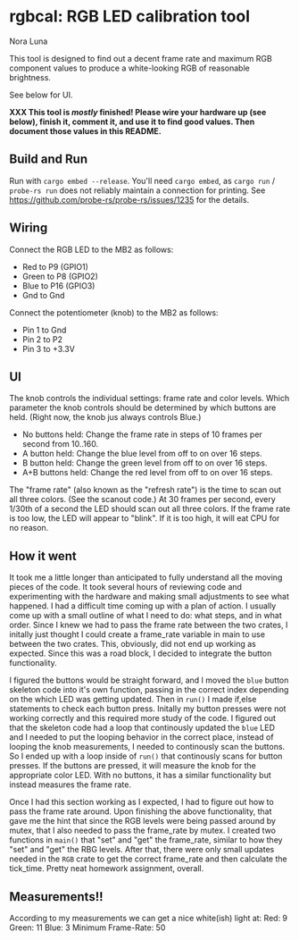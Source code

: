 # rgbcal: RGB LED calibration tool

Nora Luna

This tool is designed to find out a decent frame rate and
maximum RGB component values to produce a white-looking RGB
of reasonable brightness.

See below for UI.

**XXX This tool is _mostly_ finished! Please wire your
hardware up (see below), finish it, comment it, and use it
to find good values. Then document those values in this
README.**

## Build and Run

Run with `cargo embed --release`. You'll need `cargo embed`, as
`cargo run` / `probe-rs run` does not reliably maintain a
connection for printing. See
https://github.com/probe-rs/probe-rs/issues/1235 for the
details.

## Wiring

Connect the RGB LED to the MB2 as follows:

- Red to P9 (GPIO1)
- Green to P8 (GPIO2)
- Blue to P16 (GPIO3)
- Gnd to Gnd

Connect the potentiometer (knob) to the MB2 as follows:

- Pin 1 to Gnd
- Pin 2 to P2
- Pin 3 to +3.3V

## UI

The knob controls the individual settings: frame rate and
color levels. Which parameter the knob controls should be
determined by which buttons are held. (Right now, the knob
jus always controls Blue.)

- No buttons held: Change the frame rate in steps of 10
  frames per second from 10..160.
- A button held: Change the blue level from off to on over
  16 steps.
- B button held: Change the green level from off to on over
  16 steps.
- A+B buttons held: Change the red level from off to on over
  16 steps.

The "frame rate" (also known as the "refresh rate") is the
time to scan out all three colors. (See the scanout code.)
At 30 frames per second, every 1/30th of a second the LED
should scan out all three colors. If the frame rate is too
low, the LED will appear to "blink". If it is too high, it
will eat CPU for no reason.

## How it went

It took me a little longer than anticipated to fully understand all the moving pieces of the code. It took several hours of reviewing code and experimenting with the hardware and making small adjustments to see what happened. I had a difficult time coming up with a plan of action. I usually come up with a small outline of what I need to do: what steps, and in what order. Since I knew we had to pass the frame rate between the two crates, I initally just thought I could create a frame_rate variable in main to use between the two crates. This, obviously, did not end up working as expected. Since this was a road block, I decided to integrate the button functionality.

I figured the buttons would be straight forward, and I moved the `blue` button skeleton code into it's own function, passing in the correct index depending on the which LED was getting updated. Then in `run()` I made if,else statements to check each button press. Initally my button presses were not working correctly and this required more study of the code. I figured out that the skeleton code had a loop that continously updated the `blue` LED and I needed to put the looping behavior in the correct place, instead of looping the knob measurements, I needed to continously scan the buttons. So I ended up with a loop inside of `run()` that continously scans for button presses. If the buttons are pressed, it will measure the knob for the appropriate color LED. With no buttons, it has a similar functionality but instead measures the frame rate.

Once I had this section working as I expected, I had to figure out how to pass the frame rate around. Upon finishing the above functionality, that gave me the hint that since the RGB levels were being passed around by mutex, that I also needed to pass the frame_rate by mutex. I created two functions in `main()` that "set" and "get" the frame_rate, similar to how they "set" and "get" the RBG levels. After that, there were only small updates needed in the `RGB` crate to get the correct frame_rate and then calculate the tick_time. Pretty neat homework assignment, overall. 

## Measurements!!

According to my measurements we can get a nice white(ish) light at:
Red: 9
Green: 11
Blue: 3
Minimum Frame-Rate: 50